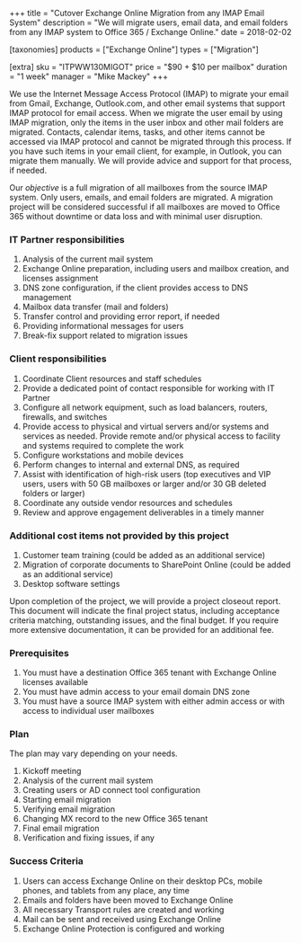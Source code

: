 +++
title = "Cutover Exchange Online Migration from any IMAP Email System"
description = "We will migrate users, email data, and email folders from any IMAP system to Office 365 / Exchange Online."
date = 2018-02-02

[taxonomies]
products = ["Exchange Online"]
types = ["Migration"]

[extra]
sku = "ITPWW130MIGOT"
price = "$90 + $10 per mailbox"
duration = "1 week"
manager = "Mike Mackey"
+++

We use the Internet Message Access Protocol (IMAP) to migrate
your email from Gmail, Exchange, Outlook.com, and other email systems
that support IMAP protocol for email access. When we migrate
the user email by using IMAP migration, only the items in the
user inbox and other mail folders are migrated. Contacts, calendar
items, tasks, and other items cannot be accessed via IMAP
protocol and cannot be migrated through this process. If you have such
items in your email client, for example, in Outlook, you can migrate
them manually. We will provide advice and support for that process, if
needed.

Our *objective* is a full migration of all mailboxes from the source
IMAP system. Only users, emails, and email folders are migrated.
A migration project will be considered successful if all mailboxes are
moved to Office 365 without downtime or data loss and with minimal user
disruption.

### IT Partner responsibilities

1.  Analysis of the current mail system
2.  Exchange Online preparation, including users and mailbox creation,
    and licenses assignment
3.  DNS zone configuration, if the client provides access to
    DNS management
4.  Mailbox data transfer (mail and folders)
5.  Transfer control and providing error report, if needed
6.  Providing informational messages for users
7.  Break-fix support related to migration issues

### Client responsibilities

1.  Coordinate Client resources and staff schedules
2.  Provide a dedicated point of contact responsible for working with IT
    Partner
3.  Configure all network equipment, such as load balancers, routers,
    firewalls, and switches
4.  Provide access to physical and virtual servers and/or systems and
    services as needed. Provide remote and/or physical access to
    facility and systems required to complete the work
5.  Configure workstations and mobile devices
6.  Perform changes to internal and external DNS, as required
7.  Assist with identification of high-risk users (top executives and
    VIP users, users with 50 GB mailboxes or larger and/or 30
    GB deleted folders or larger)
8.  Coordinate any outside vendor resources and schedules
9.  Review and approve engagement deliverables in a timely manner

### Additional cost items not provided by this project

1.  Customer team training (could be added as an additional service)
2.  Migration of corporate documents to SharePoint Online (could be
    added as an additional service)
3.  Desktop software settings

Upon completion of the project, we will provide a project closeout
report. This document will indicate the final project status, including
acceptance criteria matching, outstanding issues, and the final budget.
If you require more extensive documentation, it can be provided for an
additional fee.

### Prerequisites

1.  You must have a destination Office 365 tenant with Exchange Online
    licenses available
2.  You must have admin access to your email domain DNS zone
3.  You must have a source IMAP system with either admin access
    or with access to individual user mailboxes

### Plan

The plan may vary depending on your needs.

1.  Kickoff meeting
2.  Analysis of the current mail system 
3.  Creating users or AD connect tool configuration
4.  Starting email migration
5.  Verifying email migration
6.  Changing MX record to the new Office 365 tenant
7.  Final email migration
8.  Verification and fixing issues, if any

### Success Criteria

1.  Users can access Exchange Online on their desktop PCs, mobile phones,
    and tablets from any place, any time
2.  Emails and folders have been moved to Exchange Online
3.  All necessary Transport rules are created and working
4.  Mail can be sent and received using Exchange Online
5.  Exchange Online Protection is configured and working
